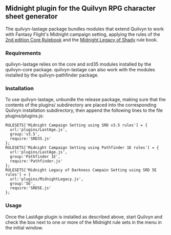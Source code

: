 ## Midnight plugin for the Quilvyn RPG character sheet generator

The quilvyn-lastage package bundles modules that extend Quilvyn to work with
Fantasy Flight's Midnight campaign setting, applying the rules of the
<a href="https://www.drivethrurpg.com/product/2718/Midnight-2nd-Edition-Core-Rulebook">2nd edition Core Rulebook</a>
and the
<a href="https://www.drivethrurpg.com/product/369174/MIDNIGHT--Legacy-of-Darkness?src=hottest">Midnight Legacy of Shady</a> rule book.

### Requirements

quilvyn-lastage relies on the core and srd35 modules installed by the
quilvyn-core package. quilvyn-lastage can also work with the modules installed
by the quilvyn-pathfinder package.

### Installation

To use quilvyn-lastage, unbundle the release package, making sure that the
contents of the plugins/ subdirectory are placed into the corresponding Quilvyn
installation subdirectory, then append the following lines to the file
plugins/plugins.js:

    RULESETS['Midnight Campaign Setting using SRD v3.5 rules'] = {
      url:'plugins/LastAge.js',
      group:'v3.5',
      require:'SRD35.js'
    };
    RULESETS['Midnight Campaign Setting using Pathfinder 1E rules'] = {
      url:'plugins/LastAge.js',
      group:'Pathfinder 1E',
      require:'Pathfinder.js'
    };
    RULESETS['Midnight Legacy of Darkness Campain Setting using SRD 5E rules'] = {
      url:'plugins/MidnightLegacy.js',
      group:'5E',
      require:'SRD5E.js'
    };


### Usage

Once the LastAge plugin is installed as described above, start Quilvyn and
check the box next to one or more of the Midnight rule sets in the menu in the
initial window.
